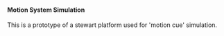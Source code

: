 
#### Motion System Simulation

This is a prototype of a stewart platform used for 'motion cue' simulation.
